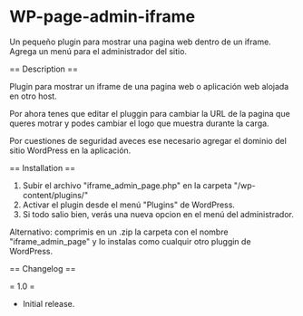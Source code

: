 # WP-page-admin-iframe
Un pequeño plugin para mostrar una pagina web dentro de un iframe. Agrega un menú para el administrador del sitio.

== Description ==

Plugin para mostrar un iframe de una pagina web o aplicación web alojada en otro host.

Por ahora tenes que editar el pluggin para cambiar la URL de la pagina que queres motrar y podes cambiar el logo que muestra durante la carga.

Por cuestiones de seguridad aveces ese necesario agregar el dominio del sitio WordPress en la aplicación.

== Installation ==

1. Subir el archivo \"iframe_admin_page.php\"  en la carpeta \"/wp-content/plugins/\"
2. Activar el plugin desde el menú \"Plugins\" de WordPress.
3. Si todo salio bien, verás una nueva opcion en el menú del administrador.

Alternativo: comprimis en un .zip la carpeta con el nombre \"iframe_admin_page\" y lo instalas como cualquir otro pluggin de WordPress.

== Changelog ==

= 1.0 =
* Initial release.
